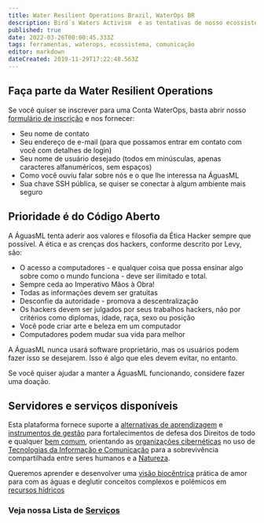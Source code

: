```yaml
---
title: Water Resilient Operations Brazil, WaterOps BR
description: Bird´s Waters Activism  e as tentativas de nosso ecossistema comunicativo
published: true
date: 2022-03-26T00:00:45.333Z
tags: ferramentas, waterops, ecossistema, comunicação
editor: markdown
dateCreated: 2019-11-29T17:22:48.563Z
---
```


## Faça parte da Water Resilient Operations

Se você quiser se inscrever para uma Conta WaterOps, basta abrir nosso [formulário de inscrição](https://nice.aguas.win/signup) e nos fornecer:

-   Seu nome de contato
-   Seu endereço de e-mail (para que possamos entrar em contato com você com detalhes de login)
-   Seu nome de usuário desejado (todos em minúsculas, apenas caracteres alfanuméricos, sem espaços)
-   Como você ouviu falar sobre nós e o que lhe interessa na ÁguasML
-   Sua chave SSH pública, se quiser se conectar à algum ambiente mais seguro

## Prioridade é do Código Aberto

A ÁguasML tenta aderir aos valores e filosofia da Ética Hacker sempre que possível. A ética e as crenças dos hackers, conforme descrito por Levy, são:

-   O acesso a computadores - e qualquer coisa que possa ensinar algo sobre como o mundo funciona - deve ser ilimitado e total.
-   Sempre ceda ao Imperativo Mãos à Obra!
-   Todas as informações devem ser gratuitas
-   Desconfie da autoridade - promova a descentralização
-   Os hackers devem ser julgados por seus trabalhos hackers, não por critérios como diplomas, idade, raça, sexo ou posição
-   Você pode criar arte e beleza em um computador
-   Computadores podem mudar sua vida para melhor

A ÁguasML nunca usará software proprietário, mas os usuários podem fazer isso se desejarem. Isso é algo que eles devem evitar, no entanto.

Se você quiser ajudar a manter a ÁguasML funcionando, considere fazer uma doação.

## Servidores e serviços disponíveis

Esta plataforma fornece suporte a [alternativas de aprendizagem](https://wiki.aguas.ml/index.php?title=Alternativas_de_aprendizagem&action=edit&redlink=1 "Alternativas de aprendizagem (página inexistente)") e [instrumentos de gestão](https://wiki.aguas.ml/index.php?title=Instrumentos_de_gest%C3%A3o&action=edit&redlink=1 "Instrumentos de gestão (página inexistente)") para fortalecimentos de defesa dos Direitos de todo e qualquer [bem comum](https://wiki.aguas.ml/index.php?title=Bem_Comum&action=edit&redlink=1 "Bem Comum (página inexistente)"), orientando as [organizações cibernéticas](https://wiki.aguas.ml/index.php/CyOrgs "CyOrgs") no uso de [Tecnologias da Informação e Comunicação](https://wiki.aguas.ml/index.php/Tecnologias_da_Informa%C3%A7%C3%A3o_e_Comunica%C3%A7%C3%A3o "Tecnologias da Informação e Comunicação") para a sobrevivência compartilhada entre seres humanos e a [Natureza](https://wiki.aguas.ml/index.php?title=Natureza&action=edit&redlink=1 "Natureza (página inexistente)").

Queremos aprender e desenvolver uma [visão biocêntrica](https://wiki.aguas.ml/index.php?title=Vis%C3%A3o_bioc%C3%AAntrica&action=edit&redlink=1 "Visão biocêntrica (página inexistente)") prática de amor para com as águas e deglutir conceitos complexos e polêmicos em [recursos hídricos](https://wiki.aguas.ml/index.php/Recursos_h%C3%ADdricos "Recursos hídricos")

### Veja nossa Lista de [Serviços](https://nice.aguas.win/servidores)
